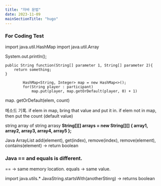 ```yaml
---
title: "자바 문법"
date: 2023-11-09
mainSectionTitle: "hugo"
---
```

### For Coding Test
import java.util.HashMap
import java.util.Array

System.out.println();
```
public String function(String[] parameter 1, String[] parameter 2){
	return something;
}

        HashMap<String, Integer> map = new HashMap<>();
        for(String player : participant)
            map.put(player, map.getOrDefault(player, 0) + 1)
````
map. getOrDefault(elem, count)

메소드 기록. if elem in map, bring that value and put it in.
if elem not in map, then put the count (default value)

string array of string arrasy
<b>
String[][] arrays = new String[][] { array1, array2, array3, array4, array5 };
</b>

Java ArrayList
add(element), get(index), remove(index), remove(element), contains(element) → return boolean

### Java == and equals is different.

== -> same memory location.
equals → same value.

import java.utils.*
JavaString.startsWith(anotherStinrg) → returns boolean 
